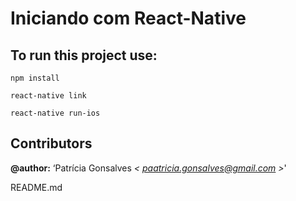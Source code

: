 # Iniciando com React-Native 

## To run this project use:
```
npm install

react-native link 

react-native run-ios

```

## Contributors

**@author:** ‘Patrícia Gonsalves *< [paatricia.gonsalves@gmail.com](mailto:paatricia.gonsalves@gmail.com) >*' 


 README.md
